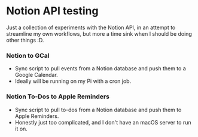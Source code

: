 # Notion API testing

Just a collection of experiments with the Notion API, in an attempt to streamline my own workflows, but more a time sink when I should be doing other things :D.

### Notion to GCal
- Sync script to pull events from a Notion database and push them to a Google Calendar.
- Ideally will be running on my Pi with a cron job.

### Notion To-Dos to Apple Reminders
- Sync script to pull to-dos from a Notion database and push them to Apple Reminders.
- Honestly just too complicated, and I don't have an macOS server to run it on.
